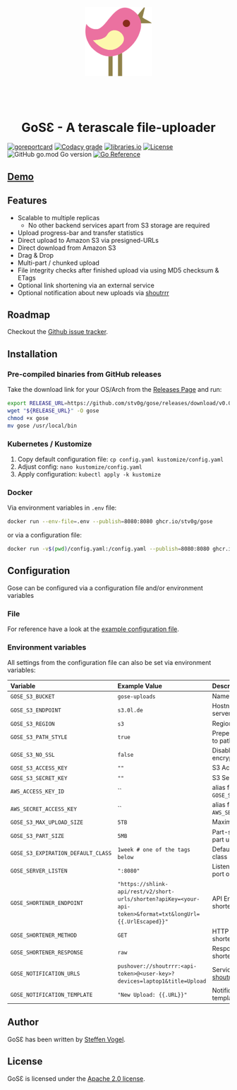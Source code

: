 <p align="center" >
    <img style="width: 30%; margin: 4em 0" src="frontend/img/gose-logo.svg" alt="GoSƐ logo" />
    <h1 align="center">GoSƐ - A terascale file-uploader</h1>
</p>

<!-- [![Codacy coverage](https://img.shields.io/codacy/coverage/27eec133fcfd4459885d78f52d03daa8?style=flat-square)](https://app.codacy.com/gh/stv0g/gose/) -->
<!-- [![GitHub Workflow Status](https://img.shields.io/github/workflow/status/stv0g/wice/build?style=flat-square)](https://github.com/stv0g/wice/actions) -->
[![goreportcard](https://goreportcard.com/badge/github.com/stv0g/gose?style=flat-square)](https://goreportcard.com/report/github.com/stv0g/gose/)
[![Codacy grade](https://img.shields.io/codacy/grade/27eec133fcfd4459885d78f52d03daa8?style=flat-square)](https://app.codacy.com/gh/stv0g/gose/)
[![libraries.io](https://img.shields.io/librariesio/github/stv0g/gose?style=flat-square)](https://libraries.io/github/stv0g/gose)
[![License](https://img.shields.io/github/license/stv0g/gose?style=flat-square)](https://github.com/stv0g/gose/blob/master/LICENSE)
![GitHub go.mod Go version](https://img.shields.io/github/go-mod/go-version/stv0g/gose?style=flat-square)
[![Go Reference](https://pkg.go.dev/badge/github.com/stv0g/gose.svg)](https://pkg.go.dev/github.com/stv0g/gose)

## [Demo](https://gose.0l.de)

## Features

-   Scalable to multiple replicas
    -   No other backend services apart from S3 storage are required
-   Upload progress-bar and transfer statistics
-   Direct upload to Amazon S3 via presigned-URLs
-   Direct download from Amazon S3
-   Drag & Drop
-   Multi-part / chunked upload
-   File integrity checks after finished upload via using MD5 checksum & ETags
-   Optional link shortening via an external service
-   Optional notification about new uploads via [shoutrrr](https://containrrr.dev/shoutrrr/v0.5/)

## Roadmap

Checkout the [Github issue tracker](https://github.com/stv0g/gose/issues?q=is%3Aissue+is%3Aopen+label%3Aenhancement).

## Installation

### Pre-compiled binaries from GitHub releases

Take the download link for your OS/Arch from the [Releases Page](https://github.com/stv0g/gose/releases/) and run:

```bash
export RELEASE_URL=https://github.com/stv0g/gose/releases/download/v0.0.2/gose_0.0.2_linux_amd64
wget "${RELEASE_URL}" -O gose
chmod +x gose
mv gose /usr/local/bin
```

### Kubernetes / Kustomize

1. Copy default configuration file: `cp config.yaml kustomize/config.yaml`
1. Adjust config: `nano kustomize/config.yaml`
1. Apply configuration: `kubectl apply -k kustomize`

### Docker

Via environment variables in `.env` file:

```bash
docker run --env-file=.env --publish=8080:8080 ghcr.io/stv0g/gose
```

or via a configuration file:

```bash
docker run -v$(pwd)/config.yaml:/config.yaml --publish=8080:8080 ghcr.io/stv0g/gose -config /config.yaml
```

## Configuration

Gose can be configured via a configuration file and/or environment variables

### File

For reference have a look at the [example configuration file](config.yaml).

### Environment variables

All settings from the configuration file can also be set via environment variables:

| Variable                              | Example Value                                                                 | Description                           |
| :--                                   | :--                                                                           | :--                                   |
| `GOSE_S3_BUCKET`                      | `gose-uploads`                                                                | Name of S3 bucket                     |
| `GOSE_S3_ENDPOINT`                    | `s3.0l.de`                                                                    | Hostname of S3 server                 |
| `GOSE_S3_REGION`                      | `s3`                                                                          | Region of S3 server                   |
| `GOSE_S3_PATH_STYLE`                  | `true`                                                                        | Prepend bucket name to path           |
| `GOSE_S3_NO_SSL`                      | `false`                                                                       | Disable SSL encryption for S3         |
| `GOSE_S3_ACCESS_KEY`                  | `""`                                                                          | S3 Access Key                         |
| `GOSE_S3_SECRET_KEY`                  | `""`                                                                          | S3 Secret Key                         |
| `AWS_ACCESS_KEY_ID`                   | ``                                                                            | alias for `GOSE_S3_ACCESS_KEY`        |
| `AWS_SECRET_ACCESS_KEY`               | ``                                                                            | alias for `AWS_SECRET_ACCESS_KEY`     |
| `GOSE_S3_MAX_UPLOAD_SIZE`             | `5TB`                                                                         | Maximum upload size                   |
| `GOSE_S3_PART_SIZE`                   | `5MB`                                                                         | Part-size for multi-part uploads      |
| `GOSE_S3_EXPIRATION_DEFAULT_CLASS`    | `1week # one of the tags below`                                               | Default expiration class              |
| `GOSE_SERVER_LISTEN`                  | `":8080"`                                                                     | Listen address and port of Gose       |
| `GOSE_SHORTENER_ENDPOINT`             | `"https://shlink-api/rest/v2/short-urls/shorten?apiKey=<your-api-token>&format=txt&longUrl={{.UrlEscaped}}"`  | API Endpoint of link shortener |
| `GOSE_SHORTENER_METHOD`               | `GET`                                                                         | HTTP method for link shortener        |
| `GOSE_SHORTENER_RESPONSE`             | `raw`                                                                         | Response type of link shortener       |
| `GOSE_NOTIFICATION_URLS`              | `pushover://shoutrrr:<api-token>@<user-key>?devices=laptop1&title=Upload`     | Service URLs for [shoutrrr notifications](https://containrrr.dev/shoutrrr/) |
| `GOSE_NOTIFICATION_TEMPLATE`          | `"New Upload: {{.URL}}"`                                                      | Notification message template         |

## Author

GoSƐ has been written by [Steffen Vogel](mailto:post@steffenvogel.de).

## License

GoSƐ is licensed under the [Apache 2.0 license](./LICENSE).
